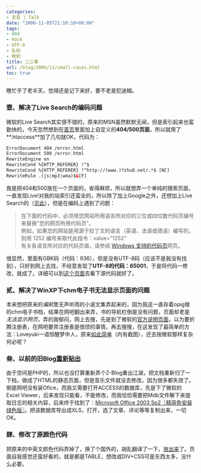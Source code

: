 ```yaml
---
categories:
- 言吾 | Talk
date: "2006-11-05T21:10:10+08:00"
tags:
- 404
- Hack
- UTF-8
- 乱码
- 微软
title: 二三事
url: /blog/2006/11/small-cases.html
toc: true
---
```

瞎忙乎了老半天，觉得还是记下来好，要不老是犯迷糊。

### 壹、解决了Live Search的编码问题

微软的Live Search其实很不错的，原来的MSN虽然默默无闻，但是索引起来也蛮勤快的，今天忽然想到在[首页][1]里面加上自定义的**404/500页面**，所以就用了**.htaccess**加了几句就OK，代码为：
<!--more-->

```html
ErrorDocument 404 /error.html  
ErrorDocument 500 /error.html  
RewriteEngine on  
RewriteCond %{HTTP_REFERER} !^$  
RewriteCond %{HTTP_REFERER} !^http://(www.)?zhu8.net/.*$ [NC]  
RewriteRule .(js¦mp3¦wma)$&[F]
```


我是把404和500放在一个页面的，省得麻烦，所以就想弄一个单纯的搜索页面，一直发现Live!对我的站索引还蛮全的，所以除了加上Google之外，还想加上Live Search的（[见此][2]），但是在编码上遇到了问题：

> 在下面的代码中，必须用您网站所用语言所对应的三位或四位数代码页编号来替换"您的网页所用代码页"。  
> 例如，如果您的网站是用源于拉丁文的语言（英语、法语或德语）编写的，则用 1252 编号来取代此指令：value="1252"  
> 有关各语言所对应的代码页值，请参阅 [Windows 支持的代码页][3]网页。

很显然，里面有GBK码（代码：936），但是没有UTF-8码（应该不是我没有找到），只好到网上去找，不经意发现了**UTF-8的代码：65001**，于是将代码一修改，就成了。详细可以到[这个页面][4]去看下源代码就好了。

### 贰、解决了WinXP下chm电子书无法显示页面的问题

本来想把原来的*偏航*里无声听雨的小波文集弄起来的，因为我这一直存着opig做的chm电子书档，结果在网吧翻出来弄，书的导航栏倒是没有问题，页面却老是*无法显示网页*，弄的我郁闷，网上去搜，先是到了微软的[官方说明页面][5]，以为要折腾注册表，在网吧要弄注册表是很烦的事情，再去搜搜，在这发现了最简单的方法：Loveyuki一语惊醒梦中人，原来[如此简单][6]（内有截图），还去按微软那样复杂何必呢？

### 叁、以前的旧Blog[重新贴出][7]

由于空间是PHP的，所以也没打算重新弄个Z-Blog重出江湖，把文档重新归了一下档，做成了HTML的静态页面，但是音乐文件就没去修改，因为很多都失效了。倒是网吧没有装Ofice，而我又需要打开ACCESS的数据库，先是下了微软的Excel Viewer，后来发现只能看，不能修改，而我恰恰需要把Mdb文件解下来提取日志的相关内容，后来终于找到了：[Microsoft Office 2003 Sp2〖精简免安装绿色版〗][8]。把该数据库导出成XLS，打开，选了文章、评论等等复制出来，一切OK。

### 肆、修改了原颜色代码

把原来的中英文颜色代码弄掉了，换了个国外的，胡乱翻译了一下，[放出来][9]了。页面自我感觉还蛮好看的，就是都是TABLE，想改成DIV+CSS可是东西太多，没什么必要。

 [1]: http://chenjun.com/
 [2]: http://help.live.com/help.aspx?project=wl_webmasters&#038;mkt=zh-cn "Live Search 站点所有者帮助"
 [3]: http://g.msn.com/0HEWL_WEBMASTERSZHCN9/91008 "Code Pages Supported by Windows"
 [4]: http://chenjun.com/404.html "404/500 错误页面"
 [5]: http://support.microsoft.com/kb/892675 "安装安全更新 896358 或 890175 后，某些网站和 HTML 帮助功能可能无法运作"
 [6]: http://www.i170.com/article/5298#comment "一起来&如何解决chm格式文件无法显示问题"
 [7]: http://chenjun.com/old/ "短长书"
 [8]: http://www.greendown.cn/soft/156.html "Microsoft Office 2003 Sp2 精简免安装绿色版"
 [9]: http://chenjun.com/other/color.html "Html color codes"